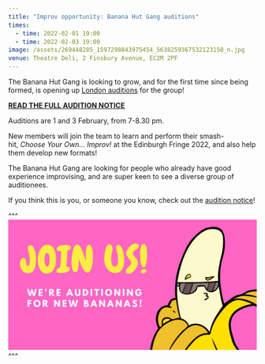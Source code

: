 ```yaml
---
title: "Improv opportunity: Banana Hut Gang auditions"
times:
  - time: 2022-02-01 19:00
  - time: 2022-02-03 19:00
image: /assets/269448285_1597298843975454_5638259367532123150_n.jpg
venue: Theatre Deli, 2 Finsbury Avenue, EC2M 2PF
---
```

The Banana Hut Gang is looking to grow, and for the first time since being formed, is opening up [London auditions](https://sedos.co.uk/get-involved) for the group!

**[READ THE FULL AUDITION NOTICE](https://docs.google.com/document/d/1-xqqJ63kKp9HCeC8rPMHXHyQmIiV6msRY1AtfTGkcD0/edit)**

Auditions are 1 and 3 February, from 7-8.30 pm.

New members will join the team to learn and perform their smash-hit, *Choose Your Own... Improv!* at the Edinburgh Fringe 2022, and also help them develop new formats!

The Banana Hut Gang are looking for people who already have good experience improvising, and are super keen to see a diverse group of auditionees.

If you think this is you, or someone you know, check out the [audition notice](https://docs.google.com/document/d/1-xqqJ63kKp9HCeC8rPMHXHyQmIiV6msRY1AtfTGkcD0/edit)!

^^^
![](/assets/269448285_1597298843975454_5638259367532123150_n.jpg)
^^^
